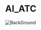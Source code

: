 # AI_ATC
![BackGround](https://github.com/user-attachments/assets/43230301-a78c-4341-8d60-81e67e057651)
